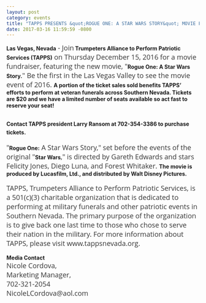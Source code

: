 ```yaml
---
layout: post
category: events
title: "TAPPS PRESENTS &quot;ROGUE ONE: A STAR WARS STORY&quot; MOVIE FUNDRAISER"
date: 2017-03-16 11:59:59 -0800
---
```


<p><strong>Las Vegas, Nevada</strong><span style="color:rgb(56,56,56);font-family:'Open Sans', sans-serif;font-size:18px;"> - Join</span><strong> Trumpeters Alliance to Perform Patriotic Services (TAPPS)</strong><span style="color:rgb(56,56,56);font-family:'Open Sans', sans-serif;font-size:18px;"> on Thursday December 15, 2016 for a movie fundraiser, featuring the new movie, "</span><strong>Rogue One: A Star Wars Story.</strong><span style="color:rgb(56,56,56);font-family:'Open Sans', sans-serif;font-size:18px;">" Be the first in the Las Vegas Valley to see the movie event of 2016. </span><strong>A portion of the ticket sales sold benefits TAPPS’ efforts to perform at veteran funerals across Southern Nevada. Tickets are $20 and we have a limited number of seats available so act fast to reserve your seat! </strong><br /></p>

<p><br /><strong>Contact TAPPS president Larry Ransom at 702-354-3386 to purchase tickets.</strong><span style="color:rgb(56,56,56);font-family:'Open Sans', sans-serif;font-size:18px;"> </span><br /><br /><span style="color:rgb(56,56,56);font-family:'Open Sans', sans-serif;font-size:18px;">"</span><strong>Rogue One:</strong><span style="color:rgb(56,56,56);font-family:'Open Sans', sans-serif;font-size:18px;"> A Star Wars Story," set before the events of the original "</span><strong>Star Wars</strong><span style="color:rgb(56,56,56);font-family:'Open Sans', sans-serif;font-size:18px;">," is directed by Gareth Edwards and stars Felicity Jones, Diego Luna, and Forest Whitaker. </span><strong>The movie is produced by Lucasfilm, Ltd., and distributed by Walt Disney Pictures. </strong><br /><br /><span style="color:rgb(56,56,56);font-family:'Open Sans', sans-serif;font-size:18px;">TAPPS, Trumpeters Alliance to Perform Patriotic Services, is a 501(c)(3) charitable organization that is dedicated to performing at military funerals and other patriotic events in Southern Nevada. The primary purpose of the organization is to give back one last time to those who chose to serve their nation in the military. For more information about TAPPS, please visit www.tappsnevada.org. </span><br /><br /><strong>Media Contact </strong><br /><span style="color:rgb(56,56,56);font-family:'Open Sans', sans-serif;font-size:18px;">Nicole Cordova,</span><br /><span style="color:rgb(56,56,56);font-family:'Open Sans', sans-serif;font-size:18px;">Marketing Manager,</span><br /><span style="color:rgb(56,56,56);font-family:'Open Sans', sans-serif;font-size:18px;">702-321-2054</span><br /><span style="color:rgb(56,56,56);font-family:'Open Sans', sans-serif;font-size:18px;">NicoleLCordova@aol.com</span></p>